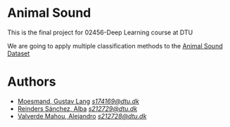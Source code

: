 # Animal Sound
This is the final project for 02456-Deep Learning course at DTU


We are going to apply multiple classification methods to the [Animal Sound Dataset](https://doi.org/10.15468/0bpalr)


# Authors

 - [Moesmand, Gustav Lang](https://github.com/Moesen) *s174169@dtu.dk*
 - [Reinders Sánchez, Alba](https://github.com/Akua21) *s212729@dtu.dk*
 - [Valverde Mahou, Alejandro](https://github.com/Pheithar) *s212728@dtu.dk*
